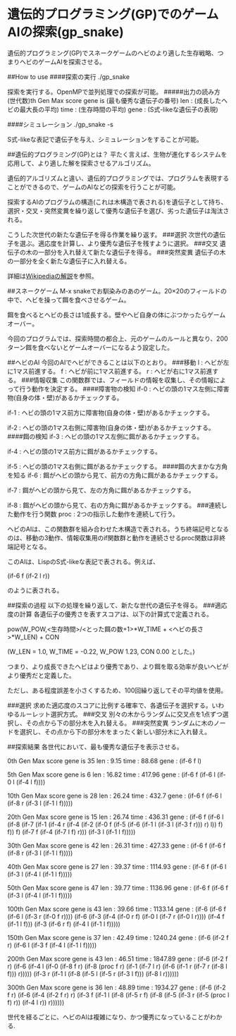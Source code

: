 遺伝的プログラミング(GP)でのゲームAIの探索(gp_snake)
========

遺伝的プログラミング(GP)でスネークゲームのヘビのより適した生存戦略、つまりヘビのゲームAIを探索させる。

##How to use
####探索の実行
./gp_snake 

探索を実行する。OpenMPで並列処理での探索が可能。
#####出力の読み方
(世代数)th Gen Max score gene is (最も優秀な遺伝子の番号)	 len : (成長したヘビの最大長の平均)	time : (生存時間の平均)	gene : (S式-likeな遺伝子の表現)

####シミュレーション
./gp_snake -s 

S式-likeな表記で遺伝子を与え、シミュレーションをすることが可能。

##遺伝的プログラミング(GP)とは？
平たく言えば、生物が進化するシステムを応用して、より適した解を探索させるアルゴリズム。

遺伝的アルゴリズムと違い、遺伝的プログラミングでは、プログラムを表現することができるので、ゲームのAIなどの探索を行うことが可能。

探索するAIのプログラムの構造(これは木構造で表される)を遺伝子として持ち、選択・交叉・突然変異を繰り返して優秀な遺伝子を選び、劣った遺伝子は淘汰される。

こうした次世代の新たな遺伝子を得る作業を繰り返す。
###選択
次世代の遺伝子を選ぶ。適応度を計算し、より優秀な遺伝子を残すように選択。
###交叉
遺伝子の木の一部分を入れ替えて新たな遺伝子を得る。
###突然変異
遺伝子の木の一部分を全く新たな遺伝子に入れ替える。

詳細は[Wikipediaの解説](http://ja.wikipedia.org/wiki/%E9%81%BA%E4%BC%9D%E7%9A%84%E3%83%97%E3%83%AD%E3%82%B0%E3%83%A9%E3%83%9F%E3%83%B3%E3%82%B0)を参照。

##スネークゲーム
M-x snakeでお馴染みのあのゲーム。20×20のフィールドの中で、ヘビを操って餌を食べさせるゲーム。

餌を食べるとヘビの長さは1成長する。壁やヘビ自身の体にぶつかったらゲームオーバー。

今回のプログラムでは、探索時間の都合上、元のゲームのルールと異なり、200ターン餌を食べないとゲームオーバーになるよう設定した。

##ヘビのAI
今回のAIでヘビができることは以下のとおり。
###移動
l : ヘビが左に1マス前進する。
f : ヘビが前に1マス前進する。
r : ヘビが右に1マス前進する。
###情報収集
この関数群では、フィールドの情報を収集し、その情報によって行う動作を決定する。
####障害物の検知
if-0 : ヘビの頭の1マス左側に障害物(自身の体・壁)があるかチェックする。

if-1 : ヘビの頭の1マス前方に障害物(自身の体・壁)があるかチェックする。

if-2 : ヘビの頭の1マス右側に障害物(自身の体・壁)があるかチェックする。
####餌の検知
if-3 : ヘビの頭の1マス左側に餌があるかチェックする。

if-4 : ヘビの頭の1マス前方に餌があるかチェックする。

if-5 : ヘビの頭の1マス右側に餌があるかチェックする。
####餌の大まかな方角を知る
if-6 : 餌がヘビの頭から見て、前方の方角に餌があるかチェックする。

if-7 : 餌がヘビの頭から見て、左の方角に餌があるかチェックする。

if-8 : 餌がヘビの頭から見て、右の方角に餌があるかチェックする。
###連続した動作を行う関数
proc : 2つの指示した動作を連続して行う。

ヘビのAIは、この関数群を組み合わせた木構造で表される。うち終端記号となるのは、移動の3動作、情報収集用のif関数群と動作を連続させるproc関数は非終端記号となる。

このAIは、LispのS式-likeな表記で表される。例えば、

(if-6 f (if-2 l r))

のように表される。

##探索の過程
以下の処理を繰り返して、新たな世代の遺伝子を得る。
###適応度の計算
各遺伝子の優秀さを表すスコアは、以下の計算式で定義される。

pow(W_POW,<生存時間>/<とった餌の数+1>*W_TIME + <ヘビの長さ>*W_LEN) + CON

(W_LEN = 1.0, W_TIME = -0.22, W_POW 1.23, CON 0.00 とした。)

つまり、より成長できたヘビはより優秀であり、より餌を取る効率が良いヘビがより優秀だと定義した。

ただし、ある程度誤差を小さくするため、100回繰り返してその平均値を使用。

###選択
求めた適応度のスコアに比例する確率で、各遺伝子を選択する。いわゆるルーレット選択方式。
###交叉
別々の木からランダムに交叉点を1点ずつ選択し、その点から下の部分木を入れ替える。
###突然変異
ランダムに木のノードを選択し、その点から下の部分木をまったく新しい部分木に入れ替え。

##探索結果
各世代において、最も優秀な遺伝子を表示させる。

0th Gen Max score gene is 35	 len : 9.15	time : 88.68	gene : (if-6 f l)

5th Gen Max score gene is 6	 len : 16.82	time : 417.96	gene : (if-6 f (if-6 l (if-0 l (if-4 l f))))

10th Gen Max score gene is 28	 len : 26.24	time : 432.7	gene : (if-6 f (if-6 l (if-8 r (if-3 l (if-1 l f)))))

20th Gen Max score gene is 15	 len : 26.74	time : 436.31	gene : (if-6 f (if-6 l (if-8 (if-7 (if-1 (if-4 r (if-4 (if-2 (if-0 f (if-5 (if-6 (if-1 l (if-3 l (if-3 f r))) r) l)) f) f)) f) (if-7 f (if-4 (if-7 l f) r))) (if-3 l (if-1 l f)))))

30th Gen Max score gene is 42	 len : 26.31	time : 427.33	gene : (if-6 f (if-6 f (if-8 r (if-3 l (if-1 l f)))))

40th Gen Max score gene is 27	 len : 39.37	time : 1114.93	gene : (if-6 f (if-6 l (if-3 l (if-4 l (if-1 l f)))))

50th Gen Max score gene is 47	 len : 39.77	time : 1136.96	gene : (if-6 f (if-6 f (if-3 l (if-4 l (if-1 l f)))))

100th Gen Max score gene is 43	 len : 39.66	time : 1133.14	gene : (if-6 (if-6 f (if-6 l (if-3 r (if-0 f r)))) (if-6 (if-3 (if-4 (if-0 r f) (if-0 l (if-7 r (if-0 l r)))) (if-4 f (if-1 l f))) (if-3 (if-6 r f) (if-4 l (if-1 l f)))))

150th Gen Max score gene is 37	 len : 42.49	time : 1240.24	gene : (if-6 (if-2 f r) (if-6 l (if-3 f (if-4 l (if-1 l f)))))

200th Gen Max score gene is 43	 len : 46.51	time : 1847.89	gene : (if-6 (if-2 f r) (if-6 (if-4 l (if-0 (if-8 f r) (if-8 (proc f r) (if-1 (if-7 l r) (if-6 (if-1 r (if-7 r (if-8 l f))) r))))) (if-3 r (if-1 l (if-8 (if-5 l (if-5 r (if-3 l f))) (if-8 l r))))))

300th Gen Max score gene is 36	 len : 48.89	time : 1934.27	gene : (if-6 (if-2 f r) (if-6 (if-4 (if-2 f r) r) (if-3 f (if-1 l (if-8 (if-5 r f) (if-8 (if-5 (if-3 r (if-5 (proc l f) r)) (if-4 l r)) r))))))


世代を経るごとに、ヘビのAIは複雑になり、かつ優秀になっていることがわかる.
